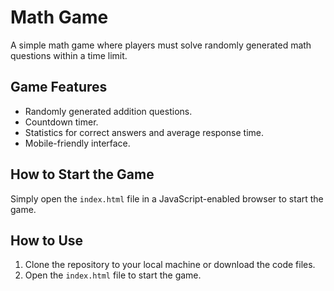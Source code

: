 # Math Game

A simple math game where players must solve randomly generated math questions within a time limit.

## Game Features

- Randomly generated addition questions.
- Countdown timer.
- Statistics for correct answers and average response time.
- Mobile-friendly interface.

## How to Start the Game

Simply open the `index.html` file in a JavaScript-enabled browser to start the game.

## How to Use

1. Clone the repository to your local machine or download the code files.
2. Open the `index.html` file to start the game.
